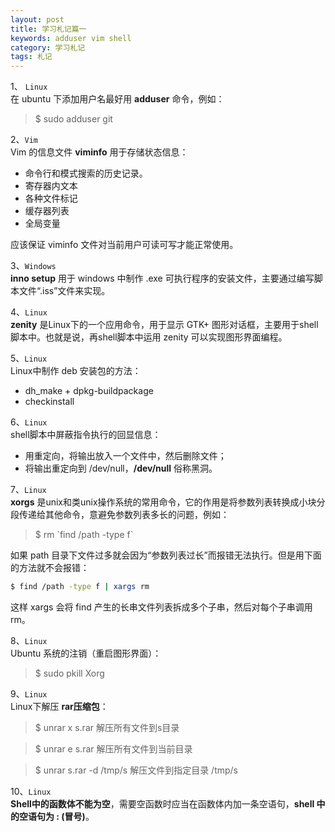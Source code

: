 ```yaml
---
layout: post
title: 学习札记篇一
keywords: adduser vim shell
category: 学习札记
tags: 札记
---
```


1、 `Linux`<br/>
在 ubuntu 下添加用户名最好用 **adduser** 命令，例如：
> $ sudo adduser git

2、`Vim`<br>
Vim 的信息文件 **viminfo** 用于存储状态信息：

* 命令行和模式搜索的历史记录。
* 寄存器内文本
* 各种文件标记
* 缓存器列表
* 全局变量

应该保证 viminfo 文件对当前用户可读可写才能正常使用。

3、`Windows`<br>
**inno setup** 用于 windows 中制作 .exe 可执行程序的安装文件，主要通过编写脚本文件“.iss”文件来实现。

4、`Linux`<br/>
**zenity** 是Linux下的一个应用命令，用于显示 GTK+ 图形对话框，主要用于shell脚本中。也就是说，再shell脚本中运用 zenity 可以实现图形界面编程。

5、`Linux`<br/>
Linux中制作 deb 安装包的方法：

* dh_make + dpkg-buildpackage
* checkinstall

6、`Linux`<br/>
shell脚本中屏蔽指令执行的回显信息：

* 用重定向，将输出放入一个文件中，然后删除文件；
* 将输出重定向到 /dev/null，**/dev/null** 俗称黑洞。

7、`Linux`<br/>
**xorgs** 是unix和类unix操作系统的常用命令，它的作用是将参数列表转换成小块分段传递给其他命令，意避免参数列表多长的问题，例如：
> $ rm \`find /path -type f`

如果 path 目录下文件过多就会因为“参数列表过长”而报错无法执行。但是用下面的方法就不会报错：

```bash
$ find /path -type f | xargs rm
```

这样 xargs 会将 find 产生的长串文件列表拆成多个子串，然后对每个子串调用 rm。

8、`Linux`<br/>
Ubuntu 系统的注销（重启图形界面）：
> $ sudo pkill Xorg

9、`Linux`<br/>
Linux下解压 **rar压缩包**：
> $ unrar x s.rar    解压所有文件到s目录

> $ unrar e s.rar   解压所有文件到当前目录

> $ unrar s.rar -d /tmp/s    解压文件到指定目录 /tmp/s

10、`Linux`<br/>
**Shell中的函数体不能为空**，需要空函数时应当在函数体内加一条空语句，**shell 中的空语句为 : (冒号)**。
